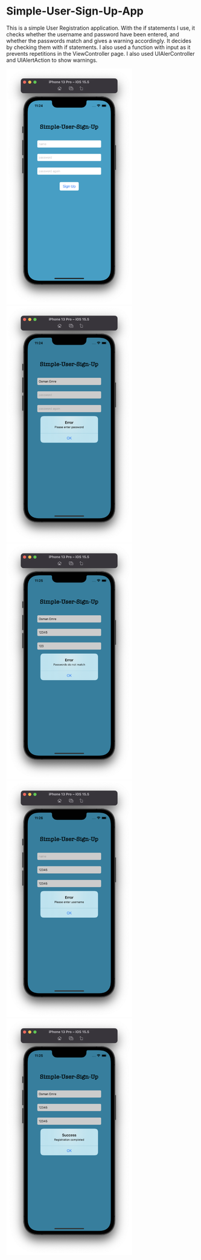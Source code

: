 # Simple-User-Sign-Up-App
This is a simple User Registration application. With the if statements I use, it checks whether the username and password have been entered, and whether the passwords match and gives a warning accordingly. It decides by checking them with if statements. I also used a function with input as it prevents repetitions in the ViewController page. I also used UIAlerController and UIAlertAction to show warnings.
<p float="left">
<img width="333" src="/Udemy-Atil_Samancioglu/Projects/006-Simple-User-Sign-Up-App/Screenshots/ss1.png">
<img width="333" src="/Udemy-Atil_Samancioglu/Projects/006-Simple-User-Sign-Up-App/Screenshots/ss2.png">
<img width="333" src="/Udemy-Atil_Samancioglu/Projects/006-Simple-User-Sign-Up-App/Screenshots/ss3.png">
<img width="333" src="/Udemy-Atil_Samancioglu/Projects/006-Simple-User-Sign-Up-App/Screenshots/ss4.png">
<img width="333" src="/Udemy-Atil_Samancioglu/Projects/006-Simple-User-Sign-Up-App/Screenshots/ss5.png">
</p>

